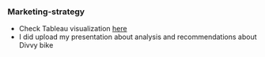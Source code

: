 ### Marketing-strategy

- Check Tableau visualization [here](url)
- I did upload my presentation about analysis and recommendations about Divvy bike
